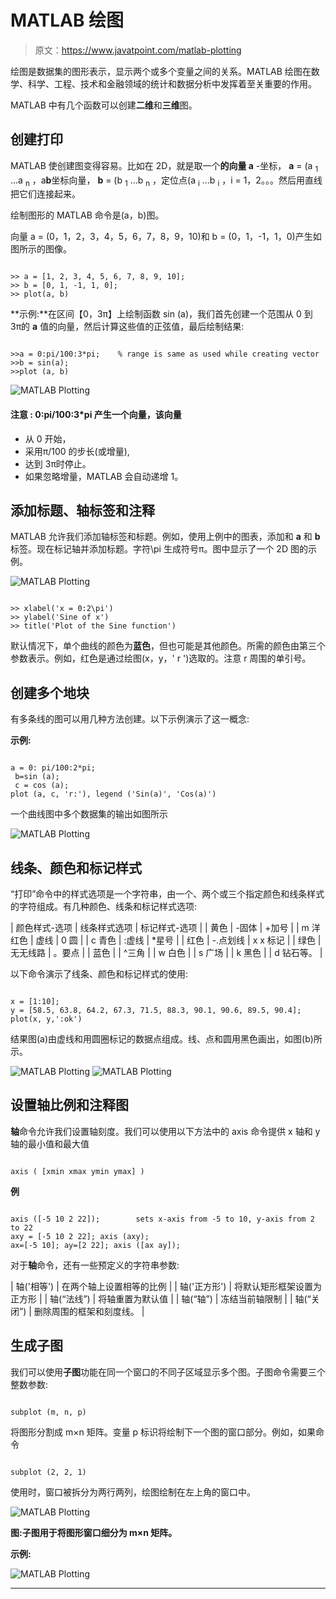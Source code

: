 # MATLAB 绘图

> 原文：<https://www.javatpoint.com/matlab-plotting>

绘图是数据集的图形表示，显示两个或多个变量之间的关系。MATLAB 绘图在数学、科学、工程、技术和金融领域的统计和数据分析中发挥着至关重要的作用。

MATLAB 中有几个函数可以创建**二维**和**三维**图。

## 创建打印

MATLAB 使创建图变得容易。比如在 2D，就是取一个**的向量 a** -坐标， **a** = (a <sub>1</sub> ...a <sub>n</sub> ，a**b**坐标向量， **b** = (b <sub>1</sub> ...b <sub>n</sub> ，定位点(a <sub>i</sub> ...b <sub>i</sub> ，i = 1，2。。。然后用直线把它们连接起来。

绘制图形的 MATLAB 命令是(a，b)图。

向量 a = (0，1，2，3，4，5，6，7，8，9，10)和 b = (0，1，-1，1，0)产生如图所示的图像。

```

>> a = [1, 2, 3, 4, 5, 6, 7, 8, 9, 10];
>> b = [0, 1, -1, 1, 0];
>> plot(a, b)

```

**示例:**在区间【0，3π】上绘制函数 sin (a)，我们首先创建一个范围从 0 到 3π的 **a** 值的向量，然后计算这些值的正弦值，最后绘制结果:

```

>>a = 0:pi/100:3*pi; 	% range is same as used while creating vector
>>b = sin(a);
>>plot (a, b)

```

![MATLAB Plotting](img/1ed01d6bed2a9fcdd7e0e61d5e6c64b8.png)

#### 注意 : 0:pi/100:3*pi 产生一个向量，该向量

*   从 0 开始，
*   采用π/100 的步长(或增量),
*   达到 3π时停止。
*   如果忽略增量，MATLAB 会自动递增 1。

## 添加标题、轴标签和注释

MATLAB 允许我们添加轴标签和标题。例如，使用上例中的图表，添加和 **a** 和 **b** 标签。现在标记轴并添加标题。字符\pi 生成符号π。图中显示了一个 2D 图的示例。

![MATLAB Plotting](img/8ee3d44741205337379e9edb8f2e0342.png)

```

>> xlabel('x = 0:2\pi')
>> ylabel('Sine of x')
>> title('Plot of the Sine function')

```

默认情况下，单个曲线的颜色为**蓝色**，但也可能是其他颜色。所需的颜色由第三个参数表示。例如，红色是通过绘图(x，y，' r ')选取的。注意 r 周围的单引号。

## 创建多个地块

有多条线的图可以用几种方法创建。以下示例演示了这一概念:

**示例:**

```

a = 0: pi/100:2*pi;
 b=sin (a);
 c = cos (a);
plot (a, c, 'r:'), legend ('Sin(a)', 'Cos(a)')

```

一个曲线图中多个数据集的输出如图所示

![MATLAB Plotting](img/179dc685ecd6492f2645c6a22aae52fd.png)

## 线条、颜色和标记样式

“打印”命令中的样式选项是一个字符串，由一个、两个或三个指定颜色和线条样式的字符组成。有几种颜色、线条和标记样式选项:

| 颜色样式-选项 | 线条样式选项 | 标记样式-选项 |
| 黄色 | -固体 | +加号 |
| m 洋红色 | 虚线 | 0 圆 |
| c 青色 | :虚线 | *星号 |
| 红色 | -.点划线 | x x 标记 |
| 绿色 | 无无线路 | 。要点 |
| 蓝色 |  | ^三角 |
| w 白色 |  | s 广场 |
| k 黑色 |  | d 钻石等。 |

以下命令演示了线条、颜色和标记样式的使用:

```

x = [1:10];
y = [58.5, 63.8, 64.2, 67.3, 71.5, 88.3, 90.1, 90.6, 89.5, 90.4];
plot(x, y,':ok') 

```

结果图(a)由虚线和用圆圈标记的数据点组成。线、点和圆用黑色画出，如图(b)所示。

![MATLAB Plotting](img/cd8f8b4f87be754b3332a3e89cfe58cd.png)
![MATLAB Plotting](img/1c158d4921248fcfe8754dd83e5fa661.png)

## 设置轴比例和注释图

**轴**命令允许我们设置轴刻度。我们可以使用以下方法中的 axis 命令提供 x 轴和 y 轴的最小值和最大值

```

axis ( [xmin xmax ymin ymax] )

```

**例**

```

axis ([-5 10 2 22]);		sets x-axis from -5 to 10, y-axis from 2 to 22
axy = [-5 10 2 22]; axis (axy);
ax=[-5 10]; ay=[2 22]; axis ([ax ay]);

```

对于**轴**命令，还有一些预定义的字符串参数:

| 轴('相等') | 在两个轴上设置相等的比例 |
| 轴('正方形') | 将默认矩形框架设置为正方形 |
| 轴(“法线”) | 将轴重置为默认值 |
| 轴(“轴”) | 冻结当前轴限制 |
| 轴(“关闭”) | 删除周围的框架和刻度线。 |

## 生成子图

我们可以使用**子图**功能在同一个窗口的不同子区域显示多个图。子图命令需要三个整数参数:

```

subplot (m, n, p)

```

将图形分割成 m×n 矩阵。变量 p 标识将绘制下一个图的窗口部分。例如，如果命令

```

subplot (2, 2, 1) 

```

使用时，窗口被拆分为两行两列，绘图绘制在左上角的窗口中。

![MATLAB Plotting](img/32a67ede30ee0910205b0445e95e2184.png)

**图:子图用于将图形窗口细分为 m×n 矩阵。**

**示例:**

![MATLAB Plotting](img/9fdce0d3624a276b046897ad0ea4188c.png)

* * *